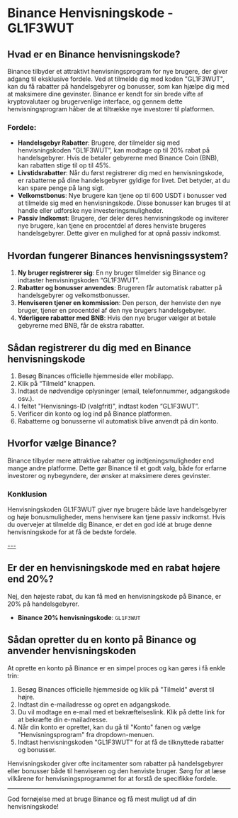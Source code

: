 # Binance Henvisningskode - GL1F3WUT

## Hvad er en Binance henvisningskode?
Binance tilbyder et attraktivt henvisningsprogram for nye brugere, der giver adgang til eksklusive fordele. Ved at tilmelde dig med koden "GL1F3WUT", kan du få rabatter på handelsgebyrer og bonusser, som kan hjælpe dig med at maksimere dine gevinster. Binance er kendt for sin brede vifte af kryptovalutaer og brugervenlige interface, og gennem dette henvisningsprogram håber de at tiltrække nye investorer til platformen.

### Fordele:
- **Handelsgebyr Rabatter**: Brugere, der tilmelder sig med henvisningskoden “GL1F3WUT”, kan modtage op til 20% rabat på handelsgebyrer. Hvis de betaler gebyrerne med Binance Coin (BNB), kan rabatten stige til op til 45%.
- **Livstidsrabatter**: Når du først registrerer dig med en henvisningskode, er rabatterne på dine handelsgebyrer gyldige for livet. Det betyder, at du kan spare penge på lang sigt.
- **Velkomstbonus**: Nye brugere kan tjene op til 600 USDT i bonusser ved at tilmelde sig med en henvisningskode. Disse bonusser kan bruges til at handle eller udforske nye investeringsmuligheder.
- **Passiv Indkomst**: Brugere, der deler deres henvisningskode og inviterer nye brugere, kan tjene en procentdel af deres henviste brugeres handelsgebyrer. Dette giver en mulighed for at opnå passiv indkomst.

## Hvordan fungerer Binances henvisningssystem?
1. **Ny bruger registrerer sig**: En ny bruger tilmelder sig Binance og indtaster henvisningskoden “GL1F3WUT”.
2. **Rabatter og bonusser anvendes**: Brugeren får automatisk rabatter på handelsgebyrer og velkomstbonusser.
3. **Henviseren tjener en kommission**: Den person, der henviste den nye bruger, tjener en procentdel af den nye brugers handelsgebyrer.
4. **Yderligere rabatter med BNB**: Hvis den nye bruger vælger at betale gebyrerne med BNB, får de ekstra rabatter.

## Sådan registrerer du dig med en Binance henvisningskode
1. Besøg Binances officielle hjemmeside eller mobilapp.
2. Klik på “Tilmeld” knappen.
3. Indtast de nødvendige oplysninger (email, telefonnummer, adgangskode osv.).
4. I feltet "Henvisnings-ID (valgfrit)", indtast koden “GL1F3WUT”.
5. Verificer din konto og log ind på Binance platformen.
6. Rabatterne og bonusserne vil automatisk blive anvendt på din konto.

## Hvorfor vælge Binance?
Binance tilbyder mere attraktive rabatter og indtjeningsmuligheder end mange andre platforme. Dette gør Binance til et godt valg, både for erfarne investorer og nybegyndere, der ønsker at maksimere deres gevinster.

### Konklusion
Henvisningskoden GL1F3WUT giver nye brugere både lave handelsgebyrer og høje bonusmuligheder, mens henvisere kan tjene passiv indkomst. Hvis du overvejer at tilmelde dig Binance, er det en god idé at bruge denne henvisningskode for at få de bedste fordele.

[---](https://podimo.com/dk/shows/binance-henvisningskode-gl1f3wut-gratis-velkomstbonus-rebater)

## Er der en henvisningskode med en rabat højere end 20%?
Nej, den højeste rabat, du kan få med en henvisningskode på Binance, er 20% på handelsgebyrer.
- **Binance 20% henvisningskode**: `GL1F3WUT`

## Sådan opretter du en konto på Binance og anvender henvisningskoden
At oprette en konto på Binance er en simpel proces og kan gøres i få enkle trin:

1. Besøg Binances officielle hjemmeside og klik på "Tilmeld" øverst til højre.
2. Indtast din e-mailadresse og opret en adgangskode.
3. Du vil modtage en e-mail med et bekræftelseslink. Klik på dette link for at bekræfte din e-mailadresse.
4. Når din konto er oprettet, kan du gå til "Konto" fanen og vælge "Henvisningsprogram" fra dropdown-menuen.
5. Indtast henvisningskoden "GL1F3WUT" for at få de tilknyttede rabatter og bonusser.

Henvisningskoder giver ofte incitamenter som rabatter på handelsgebyrer eller bonusser både til henviseren og den henviste bruger. Sørg for at læse vilkårene for henvisningsprogrammet for at forstå de specifikke fordele.

---

God fornøjelse med at bruge Binance og få mest muligt ud af din henvisningskode!
